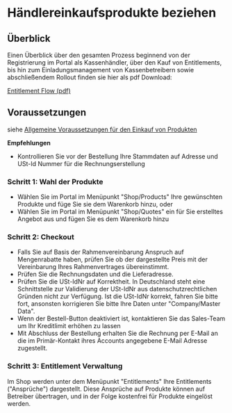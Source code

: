 # 	Händlereinkaufsprodukte beziehen

## Überblick

Einen Überblick über den gesamten Prozess beginnend von der Registrierung im Portal als Kassenhändler, über den Kauf von Entitlements, bis hin zum Einladungsmanagement von Kassenbetreibern sowie abschließendem Rollout finden sie hier als pdf Download:

[Entitlement Flow (pdf)](media/entitlement-flow-overview.pdf)

## Voraussetzungen

siehe [Allgemeine Voraussetzungen für den Einkauf von Produkten](voraussetzungen-einkauf.md)

**Empfehlungen**

- Kontrollieren Sie vor der Bestellung Ihre Stammdaten auf Adresse und USt-Id Nummer für die Rechnungserstellung

### Schritt 1: Wahl der Produkte

- Wählen Sie im Portal im Menüpunkt "Shop/Products" Ihre gewünschten Produkte und füge Sie sie dem Warenkorb hinzu, oder
- Wählen Sie im Portal im Menüpunkt "Shop/Quotes" ein für Sie erstelltes Angebot aus und fügen Sie es dem Warenkorb hinzu

### Schritt 2: Checkout

- Falls Sie auf Basis der Rahmenvereinbarung Anspruch auf Mengenrabatte haben, prüfen Sie ob der dargestellte Preis mit der Vereinbarung Ihres Rahmenvertrages übereinstimmt.
- Prüfen Sie die Rechnungsdaten und die Lieferadresse.
- Prüfen Sie die USt-IdNr auf Korrektheit. In Deutschland steht eine Schnittstelle zur Validierung der USt-IdNr aus datenschutzrechtlichen Gründen nicht zur Verfügung. Ist die USt-IdNr korrekt, fahren Sie bitte fort, ansonsten korrigieren Sie bitte Ihre Daten unter "Company/Master Data".
- Wenn der Bestell-Button deaktiviert ist, kontaktieren Sie das Sales-Team um Ihr Kreditlimit erhöhen zu lassen
- Mit Abschluss der Bestellung erhalten Sie die Rechnung per E-Mail an die im Primär-Kontakt ihres Accounts angegebene E-Mail Adresse zugestellt.

### Schritt 3: Entitlement Verwaltung

Im Shop werden unter dem Menüpunkt "Entitlements" Ihre Entitlements ("Ansprüche") dargestellt. Diese Ansprüche auf Produkte können auf Betreiber übertragen, und in der Folge kostenfrei für Produkte eingelöst werden.



